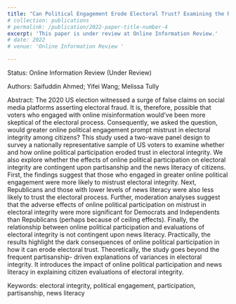```yaml
---
title: "Can Political Engagement Erode Electoral Trust? Examining the Relationship between Online Political Participation and Trust in Electoral Integrity during the 2020 US Presidential Election"
# collection: publications
# permalink: /publication/2022-paper-title-number-4
excerpt: 'This paper is under review at Online Information Review.'
# date: 2022
# venue: 'Online Information Review '

---
```



Status:
Online Information Review (Under Review)

Authors: 
Saifuddin Ahmed; Yifei Wang; Melissa Tully

Abstract: 
The 2020 US election witnessed a surge of false claims on social media platforms asserting electoral fraud. It is, therefore, possible that voters who engaged with online misinformation would’ve been more skeptical of the electoral process. Consequently, we asked the question, would greater online political engagement prompt mistrust in electoral integrity among citizens? This study used a two-wave panel design to survey a nationally representative sample of US voters to examine whether and how online political participation eroded trust in electoral integrity. We also explore whether the effects of online political participation on electoral integrity are contingent upon partisanship and the news literacy of citizens. First, the findings suggest that those who engaged in greater online political engagement were more likely to mistrust electoral integrity. Next, Republicans and those with lower levels of news literacy were also less likely to trust the electoral process. Further, moderation analyses suggest that the adverse effects of online political participation on mistrust in electoral integrity were more significant for Democrats and Independents than Republicans (perhaps because of ceiling effects). Finally, the relationship between online political participation and evaluations of electoral integrity is not contingent upon news literacy. Practically, the results highlight the dark consequences of online political participation in how it can erode electoral trust. Theoretically, the study goes beyond the frequent partisanship- driven explanations of variances in electoral integrity. It introduces the impact of online political participation and news literacy in explaining citizen evaluations of electoral integrity.

Keywords: 
electoral integrity, political engagement, participation, partisanship, news literacy